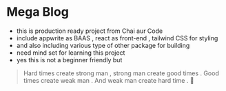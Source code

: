# Mega Blog
- this is production ready project from Chai aur Code
- include appwrite as BAAS , react as front-end , tailwind CSS for styling
- and also including various type of other package for building
- need mind set for learning this project
- yes this is not a beginner friendly but

> Hard times create strong man , strong man create good times . Good times create weak man . And weak man create hard time . 🔁
